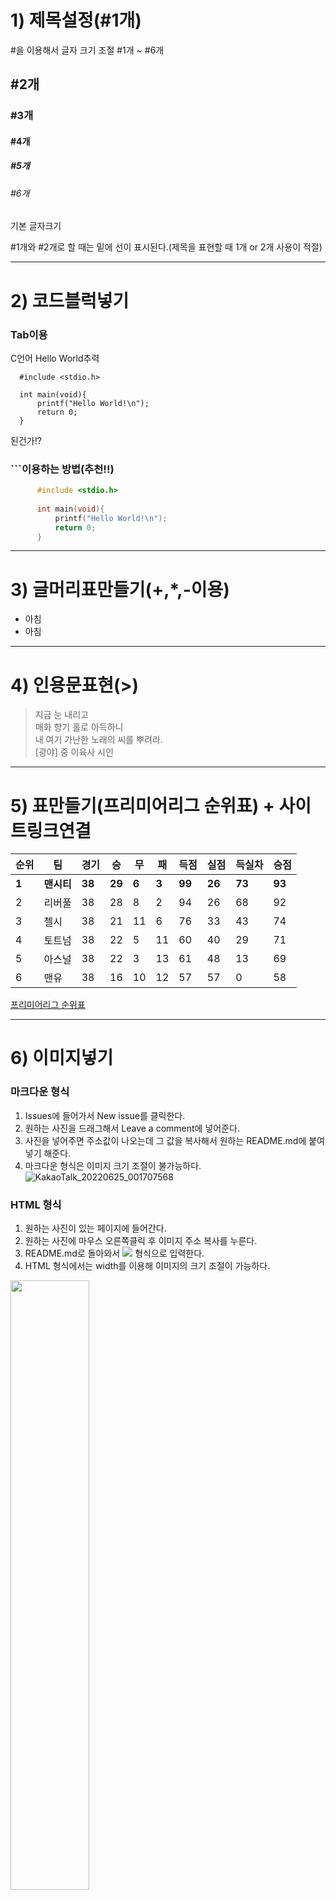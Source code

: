 # 1) 제목설정(#1개)
#을 이용해서 글자 크기 조절 #1개 ~ #6개
## #2개
### #3개
#### #4개
##### #5개
###### #6개
기본 글자크기

#1개와 #2개로 할 때는 밑에 선이 표시된다.(제목을 표현할 때 1개 or 2개 사용이 적절)

***

# 2) 코드블럭넣기

### Tab이용
C언어 Hello World추력

      #include <stdio.h>
      
      int main(void){
          printf("Hello World!\n");
          return 0;
      }

된건가!?

### ```이용하는 방법(추천!!)

``` C
      #include <stdio.h>
      
      int main(void){
          printf("Hello World!\n");
          return 0;
      }
```

***

# 3) 글머리표만들기(+,*,-이용)
+ 아침
+ 아침

***

# 4) 인용문표현(>)
> 지금 눈 내리고 \
> 매화 향기 홀로 아득하니 \
> 내 여기 가난한 노래의 씨를 뿌려라.\
> [광야] 중 이육사 시인

***

# 5) 표만들기(프리미어리그 순위표) + 사이트링크연결
| 순위 | 팀 | 경기 | 승 | 무 | 패 | 득점 | 실점 | 득실차 | 승점
| -- | ----------- | --- | --- | --- | --- | --- | --- | --- | --- |
| **1** | **맨시티**  | **38** | **29** | **6** | **3** | **99** | **26** | **73** | **93** |
| 2 | 리버풀  | 38 | 28 | 8 | 2 | 94 | 26 | 68 | 92 |
| 3 | 첼시  | 38 | 21 | 11 | 6 | 76 | 33 | 43 | 74 |
| 4 | 토트넘  | 38 | 22 | 5 | 11 | 60 | 40 | 29 | 71 |
| 5 | 아스널  | 38 | 22 | 3 | 13 | 61 | 48 | 13 | 69 |
| 6 | 맨유  | 38 | 16 | 10 | 12 | 57 | 57 | 0 | 58 |

[프리미어리그 순위표](https://sports.daum.net/record/epl)

***

# 6) 이미지넣기
### 마크다운 형식
1. Issues에 들어가서 New issue를 클릭한다.
2. 원하는 사진을 드래그해서 Leave a comment에 넣어준다.
3. 사진을 넣어주면 주소값이 나오는데 그 값을 복사해서 원하는 README.md에 붙여넣기 해준다.
4. 마크다운 형식은 이미지 크기 조절이 불가능하다.
![KakaoTalk_20220625_001707568](https://user-images.githubusercontent.com/99727385/175566297-b53313f6-4036-4810-bccd-a2e905c60676.jpg)

### HTML 형식
1. 원하는 사진이 있는 페이지에 들어간다.
2. 원하는 사진에 마우스 오른쪽클릭 후 이미지 주소 복사를 누른다.
3. README.md로 돌아와서 <img src="복사한 주소 붙여넣기"></img> 형식으로 입력한다.
4. HTML 형식에서는 width를 이용해 이미지의 크기 조절이 가능하다.

<img src="https://kr.mancity.com/dist/images/logos/crest.svg" width="50%"></img>

# 7) Markdown 작성 꿀팁 사이트
**https://dillinger.io** \
처음 README를 작성하면서 작성한 결과가 어떻게 나오는지 몰라서 조금 수정하고 커밋하고 조금 수정하고 커밋하기를 반복했다. 그러다 우연히 블로그를 둘러보다 이 사이트에 대해서 알게 되었다. 이 사이트에서는 내가 실시간으로 README 작업을 하는 것을 시각적으로 보여준다. 처음 README 작성을 공부하면서 저와 같은 번거로움을 겪었던 분이라면 위 주소를 복사해두고 이용하면 편리하게 작업할 수 있을 것이라고 생각한다!!
